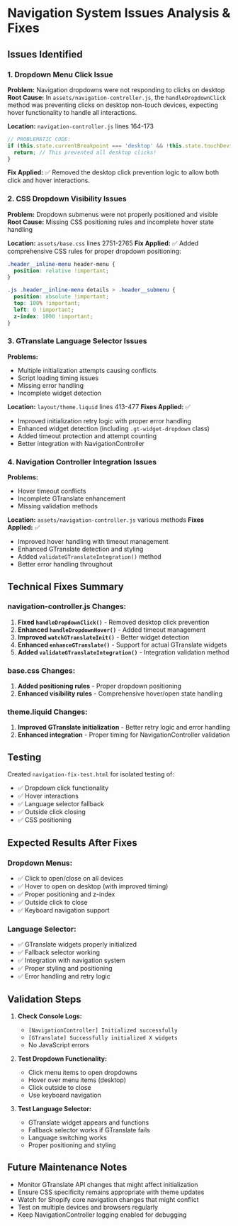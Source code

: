 # Navigation System Issues Analysis & Fixes

## Issues Identified

### 1. **Dropdown Menu Click Issue** 
**Problem:** Navigation dropdowns were not responding to clicks on desktop
**Root Cause:** In `assets/navigation-controller.js`, the `handleDropdownClick` method was preventing clicks on desktop non-touch devices, expecting hover functionality to handle all interactions.

**Location:** `navigation-controller.js` lines 164-173
```javascript
// PROBLEMATIC CODE:
if (this.state.currentBreakpoint === 'desktop' && !this.state.touchDevice) {
  return; // This prevented all desktop clicks!
}
```

**Fix Applied:** ✅ Removed the desktop click prevention logic to allow both click and hover interactions.

### 2. **CSS Dropdown Visibility Issues**
**Problem:** Dropdown submenus were not properly positioned and visible
**Root Cause:** Missing CSS positioning rules and incomplete hover state handling

**Location:** `assets/base.css` lines 2751-2765
**Fix Applied:** ✅ Added comprehensive CSS rules for proper dropdown positioning:
```css
.header__inline-menu header-menu {
  position: relative !important;
}

.js .header__inline-menu details > .header__submenu {
  position: absolute !important;
  top: 100% !important;
  left: 0 !important;
  z-index: 1000 !important;
}
```

### 3. **GTranslate Language Selector Issues**
**Problems:**
- Multiple initialization attempts causing conflicts
- Script loading timing issues
- Missing error handling
- Incomplete widget detection

**Location:** `layout/theme.liquid` lines 413-477
**Fixes Applied:** ✅ 
- Improved initialization retry logic with proper error handling
- Enhanced widget detection (including `.gt-widget-dropdown` class)
- Added timeout protection and attempt counting
- Better integration with NavigationController

### 4. **Navigation Controller Integration Issues**
**Problems:**
- Hover timeout conflicts
- Incomplete GTranslate enhancement
- Missing validation methods

**Location:** `assets/navigation-controller.js` various methods
**Fixes Applied:** ✅
- Improved hover handling with timeout management
- Enhanced GTranslate detection and styling
- Added `validateGTranslateIntegration()` method
- Better error handling throughout

## Technical Fixes Summary

### navigation-controller.js Changes:
1. **Fixed `handleDropdownClick()`** - Removed desktop click prevention
2. **Enhanced `handleDropdownHover()`** - Added timeout management
3. **Improved `watchGTranslateInit()`** - Better widget detection
4. **Enhanced `enhanceGTranslate()`** - Support for actual GTranslate widgets
5. **Added `validateGTranslateIntegration()`** - Integration validation method

### base.css Changes:
1. **Added positioning rules** - Proper dropdown positioning
2. **Enhanced visibility rules** - Comprehensive hover/open state handling

### theme.liquid Changes:
1. **Improved GTranslate initialization** - Better retry logic and error handling
2. **Enhanced integration** - Proper timing for NavigationController validation

## Testing

Created `navigation-fix-test.html` for isolated testing of:
- ✅ Dropdown click functionality
- ✅ Hover interactions 
- ✅ Language selector fallback
- ✅ Outside click closing
- ✅ CSS positioning

## Expected Results After Fixes

### Dropdown Menus:
- ✅ Click to open/close on all devices
- ✅ Hover to open on desktop (with improved timing)
- ✅ Proper positioning and z-index
- ✅ Outside click to close
- ✅ Keyboard navigation support

### Language Selector:
- ✅ GTranslate widgets properly initialized
- ✅ Fallback selector working
- ✅ Integration with navigation system
- ✅ Proper styling and positioning
- ✅ Error handling and retry logic

## Validation Steps

1. **Check Console Logs:**
   - `[NavigationController] Initialized successfully`
   - `[GTranslate] Successfully initialized X widgets`
   - No JavaScript errors

2. **Test Dropdown Functionality:**
   - Click menu items to open dropdowns
   - Hover over menu items (desktop)
   - Click outside to close
   - Use keyboard navigation

3. **Test Language Selector:**
   - GTranslate widget appears and functions
   - Fallback selector works if GTranslate fails
   - Language switching works
   - Proper positioning and styling

## Future Maintenance Notes

- Monitor GTranslate API changes that might affect initialization
- Ensure CSS specificity remains appropriate with theme updates  
- Watch for Shopify core navigation changes that might conflict
- Test on multiple devices and browsers regularly
- Keep NavigationController logging enabled for debugging

